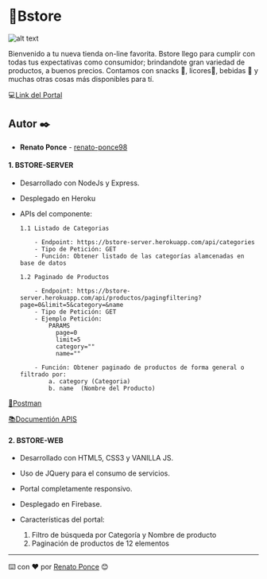 
# 🛒Bstore

![alt text](https://i.ibb.co/wr1PDrF/Preview.jpg)

Bienvenido a tu nueva tienda on-line favorita. Bstore llego para cumplir con todas tus expectativas como consumidor; brindandote gran variedad de productos, a buenos precios. Contamos con snacks 🍔, licores🍾, bebidas 🧃 y muchas otras cosas más disponibles para tí.

💻[Link del Portal](https://bstore-web.web.app/)

## Autor ✒️


* **Renato Ponce** - [renato-ponce98](https://github.com/renato-ponce98)
  
#### 1. BSTORE-SERVER
* Desarrollado con NodeJs y Express.
* Desplegado en Heroku
* APIs del componente:

      1.1 Listado de Categorias
          
          - Endpoint: https://bstore-server.herokuapp.com/api/categories
          - Tipo de Petición: GET
          - Función: Obtener listado de las categorías alamcenadas en base de datos

      1.2 Paginado de Productos
        
          - Endpoint: https://bstore-server.herokuapp.com/api/productos/pagingfiltering?page=0&limit=5&category=&name
          - Tipo de Petición: GET
          - Ejemplo Petición:
              PARAMS
                page=0
                limit=5
                category=""
                name=""
              
          - Función: Obtener paginado de productos de forma general o filtrado por:
              a. category (Categoria) 
              b. name  (Nombre del Producto)
       
[🚀Postman](https://www.getpostman.com/collections/efda4728af38dfa88277)

[📚Documentión APIS](https://documenter.getpostman.com/view/12537703/TzRRDocq)
                        
                        
#### 2. BSTORE-WEB
* Desarrollado con HTML5, CSS3 y VANILLA JS.
* Uso de JQuery para el consumo de servicios.
* Portal completamente responsivo.
* Desplegado en Firebase.
* Características del portal:
      
    1. Filtro de búsqueda por Categoría y Nombre de producto
    2. Paginación de productos de 12 elementos

---
⌨️ con ❤️ por [Renato Ponce](https://github.com/renato-ponce98) 😊